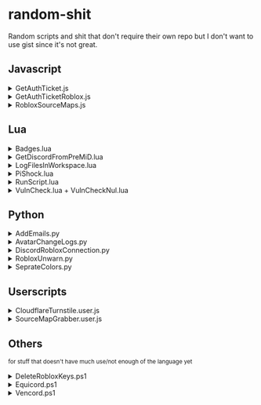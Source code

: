 # random-shit
Random scripts and shit that don't require their own repo but I don't want to use gist since it's not great.

## Javascript

<details>
  <summary>GetAuthTicket.js</summary>
  <blockquote>
    <a href="/Data/Javascript/GetAuthTicket.js">Link</a><br>
    JavaScript to get a auth ticket on the Roblox website.
  </blockquote>
</details>

<details>
  <summary>GetAuthTicketRoblox.js</summary>
  <blockquote>
    <a href="/Data/Javascript/GetAuthTicketRoblox.js">Link</a><br>
    JavaScript that gets the auth ticket but uses the Roblox library loaded when the site loads.
  </blockquote>
</details>

<details>
  <summary>RobloxSourceMaps.js</summary>
  <blockquote>
    <a href="/Data/Javascript/RobloxSourceMaps.js">Link</a><br>
    JavaScript to grab all source maps from Roblox.com.<br>
    To use just run it in a browser's console.
  </blockquote>
</details>

## Lua

<details>
  <summary>Badges.lua</summary>
  <blockquote>
    <a href="/Data/Lua/Badges.lua">Link</a><br>
    Roblox script to grab all the Roblox badge ids in the current game.
  </blockquote>
</details>

<details>
  <summary>GetDiscordFromPreMiD.lua</summary>
  <blockquote>
    <a href="/Data/Lua/GetDiscordFromPreMiD.lua">Link</a><br>
    <b>The PreMiD app is no longer used so this isn't useful</b><br><br>
    If the user has PreMiD installed then it will print/grab some user info.<br>
    Example:<br>
    <img width=690 alt="image" src="https://user-images.githubusercontent.com/67937010/208335348-84c2de5d-c9a8-42f1-832a-af556241ccd8.png">
  </blockquote>
</details>

<details>
  <summary>LogFilesInWorkspace.lua</summary>
  <blockquote>
    <a href="/Data/Lua/WorkspaceLog/LogFilesInWorkspace.lua">Link</a><br>
    Will save to file any whitelisted files to a file.<br>
    To export saved data use this <a href="/Data/Lua/WorkspaceLog/ExportLoggedFiles.lua">RLua script</a> or <a href="/Data/Lua/WorkspaceLog/ExportLoggedFiles.py">Python script</a>.<br>
  </blockquote>
</details>

<details>
  <summary>PiShock.lua</summary>
  <blockquote>
    <a href="/Libraries/PiShock.lua">Link</a><br>
    Library for PiShock<br>
    <img height=420 src="https://github.com/Roblox-Thot/random-shit/assets/67937010/38e66160-8e98-4f05-8d98-ec04bb777873">
  </blockquote>
</details>

<details>
  <summary>RunScript.lua</summary>
  <blockquote>
    <a href="/Data/Lua/RunScript.lua">Link</a><br>
    Roblox Studio plugin to allow running the currently open script.<br>
    Just place the Lua file in "%localappdata%/Roblox/Plugins"
  </blockquote>
</details>

<details>
  <summary>VulnCheck.lua + VulnCheckNul.lua</summary>
  <blockquote>
    <a href="/Data/Lua/VulnCheck.lua">VulnCheck.lua</a> <a href="/Data/Lua/VulnCheckNul.lua">VulnCheckNul.lua</a><br>
    Runs a basic check for functions that can be abused, VulnCheckNul adds Null to the end of functions which can bypass some blocks.
  </blockquote>
</details>

## Python 

<details>
  <summary>AddEmails.py</summary>
  <blockquote>
    <a href="/Data/Python/AddEmails.py">Link</a><br>
    Python script to add a random email to your Roblox account.<br>
    You do require a domain with email forwarding to somewhere you can read all the emails.
  </blockquote>
</details>

<details>
  <summary>AvatarChangeLogs.py</summary>
  <blockquote>
    <a href="/Data/Python/AvatarChangeLogs.py">Link</a><br>
    Python script to host a site to allow mass authenticating Roblox accounts for Discord.<br>
    <a href='https://i.imgur.com/lcu7yFf.png'><img height=420 src='https://i.imgur.com/lcu7yFf.png'></a>
  </blockquote>
</details>

<details>
  <summary>DiscordRobloxConnection.py</summary>
  <blockquote>
    <a href="/Data/Python/DiscordRobloxConnection.py">Link</a><br>
    Python script to host a site to allow mass authenticating Roblox accounts for Discord.<br>
    Recommended method is to use <a href=https://github.com/ic3w0lf22/Roblox-Account-Manager>ic3w0lf22/Roblox-Account-Manager</a> and click the "Open URL" with "http://127.0.0.1/"<br>
    <a href='https://i.imgur.com/bXELV3Z.png'><img height=200 src='https://i.imgur.com/bXELV3Z.png'></a>
  </blockquote>
</details>

<details>
  <summary>RobloxUnwarn.py</summary>
  <blockquote>
    <a href="/Data/Python/RobloxUnwarn.py">Link</a><br>
    Python script to show a way to restore a Roblox account after a warn or waited out ban.
  </blockquote>
</details>

<details>
  <summary>SeprateColors.py</summary>
  <blockquote>
    <a href="/Data/Python/SeprateColors.py">Link</a><br>
    Python script to simplify an image int X amount of colors then make an image for each layer.
  </blockquote>
</details>

## Userscripts

<details>
  <summary>CloudflareTurnstile.user.js</summary>
  <blockquote>
    <a href="/Data/Others/CloudflareTurnstile.user.js">Link</a><br>
    Auto clicks the Cloudflare turnstile checkbox once it loads to bypass it.
  </blockquote>
</details>

<details>
  <summary>SourceMapGrabber.user.js</summary>
  <blockquote>
    <a href="/Data/Others/SourceMapGrabber.user.js">Link</a><br>
    Tamper monkey script to scrape the source map links off the current page and add a button to the extention popout to print them to page.<br>
    (Shit but works some of the time)
  </blockquote>
</details>

## Others

<sup>for stuff that doesn't have much use/not enough of the language yet</sup>

<details>
  <summary>DeleteRobloxKeys.ps1</summary>
  <blockquote>
    <a href="/Data/Others/DeleteRobloxKeys.ps1">Link</a><br>
    Powershell script to remove any Roblox keys from Windows Credential manager tab.
  </blockquote>
</details>

<details>
  <summary>Equicord.ps1</summary>
  <blockquote>
    <a href="/Data/Others/Equicord.ps1">Link</a><br>
    Powershell script to download and run the Equicord CLI installer..<br>
    irm "https://raw.githubusercontent.com/Roblox-Thot/random-shit/refs/heads/main/Data/Others/Equicord.ps1" | iex
  </blockquote>
</details>

<details>
  <summary>Vencord.ps1</summary>
  <blockquote>
    <a href="/Data/Others/Vencord.ps1">Link</a><br>
    Powershell script to download and run the Vencord CLI installer..<br>
    irm "https://raw.githubusercontent.com/Roblox-Thot/random-shit/refs/heads/main/Data/Others/Vencord.ps1" | iex
  </blockquote>
</details>
